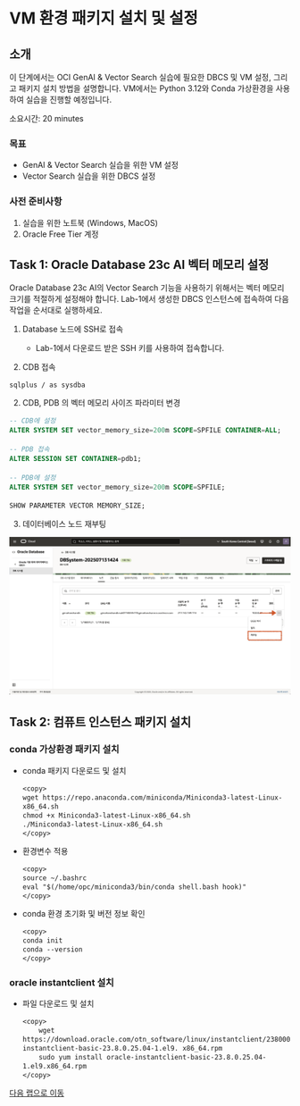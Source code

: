 # VM 환경 패키지 설치 및 설정

## 소개

이 단계에서는 OCI GenAI & Vector Search 실습에 필요한 DBCS 및 VM 설정, 그리고 패키지 설치 방법을 설명합니다.
VM에서는 Python 3.12와 Conda 가상환경을 사용하여 실습을 진행할 예정입니다.

소요시간: 20 minutes

### 목표

- GenAI & Vector Search 실습을 위한 VM 설정
- Vector Search 실습을 위한 DBCS 설정

### 사전 준비사항

1. 실습을 위한 노트북 (Windows, MacOS)
1. Oracle Free Tier 계정

## Task 1: Oracle Database 23c AI 벡터 메모리 설정

Oracle Database 23c AI의 Vector Search 기능을 사용하기 위해서는 벡터 메모리 크기를 적절하게 설정해야 합니다.
Lab-1에서 생성한 DBCS 인스턴스에 접속하여 다음 작업을 순서대로 실행하세요.

1. Database 노드에 SSH로 접속

   - Lab-1에서 다운로드 받은 SSH 키를 사용하여 접속합니다.

1. CDB 접속

```shell
sqlplus / as sysdba
```

2. CDB, PDB 의 벡터 메모리 사이즈 파라미터 변경

```sql
-- CDB에 설정
ALTER SYSTEM SET vector_memory_size=200m SCOPE=SPFILE CONTAINER=ALL;

-- PDB 접속
ALTER SESSION SET CONTAINER=pdb1;

-- PDB에 설정
ALTER SYSTEM SET vector_memory_size=200m SCOPE=SPFILE;

SHOW PARAMETER VECTOR MEMORY_SIZE;
```

3. 데이터베이스 노드 재부팅

![Oracle DBCS Reboot](images/oci-dbcs-reboot.png " ")

## Task 2: 컴퓨트 인스턴스 패키지 설치

### conda 가상환경 패키지 설치

- conda 패키지 다운로드 및 설치

  ```shell
  <copy>
  wget https://repo.anaconda.com/miniconda/Miniconda3-latest-Linux-x86_64.sh
  chmod +x Miniconda3-latest-Linux-x86_64.sh
  ./Miniconda3-latest-Linux-x86_64.sh
  </copy>
  ```

- 환경변수 적용

  ```shell
  <copy>
  source ~/.bashrc
  eval "$(/home/opc/miniconda3/bin/conda shell.bash hook)"
  </copy>
  ```

- conda 환경 초기화 및 버전 정보 확인

  ```shell
  <copy>
  conda init
  conda --version
  </copy>
  ```

### oracle instantclient 설치

- 파일 다운로드 및 설치
  ```shell
  <copy>
      wget https://download.oracle.com/otn_software/linux/instantclient/2380000/oracle-instantclient-basic-23.8.0.25.04-1.el9. x86_64.rpm
      sudo yum install oracle-instantclient-basic-23.8.0.25.04-1.el9.x86_64.rpm
  </copy>
  ```

[다음 랩으로 이동](#next)
